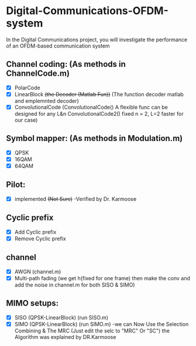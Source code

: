 # Digital-Communications-OFDM-system
In the Digital Communications project, you will investigate the performance of an OFDM-based  communication system

## Channel coding: (As methods in ChannelCode.m)
- [X] PolarCode
- [x] LinearBlock ~~(the Decoder (Matlab Fun))~~ (The function decoder matlab and emplemnted decoder)
- [x] ConvolutionalCode (ConvolutionalCode() A flexible func can be designed for any L&n ConvolutionalCode2() fixed n = 2, L=2 faster for our case)
## Symbol mapper: (As methods in Modulation.m)
- [x] QPSK
- [x] 16QAM
- [x] 64QAM
## Pilot:
- [x] implemented ~~(Not Sure)~~ -Verified by Dr. Karmoose
## Cyclic prefix
- [x] Add Cyclic prefix
- [x] Remove Cyclic prefix
## channel
- [x] AWGN (channel.m)
- [x] Multi-path fading (we get h(fixed for one frame) then make the conv and add the noise in channel.m for both SISO & SIMO)
## MIMO setups:
- [X] SISO (QPSK-LinearBlock) (run SISO.m)
- [X] SIMO (QPSK-LinearBlock) (run SIMO.m)  -we can Now Use the Selection Combining & The MRC (Just edit the selc to "MRC" Or "SC") the Algorithm was explained by DR.Karmoose
